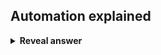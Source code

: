 ## Automation explained
<details>
<summary><b>Reveal answer</b></summary>
Everyone should strive to automate as many manual tasks as possible<br>- Repeatable, documented processes<br>- Increases velocity + transparancy
</details>
